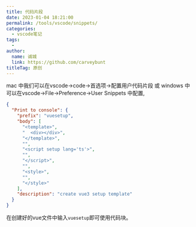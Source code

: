 ```yaml
---
title: 代码片段
date: 2023-01-04 18:21:00
permalink: /tools/vscode/snippets/
categories:
  - vscode笔记
tags:
  - 
author: 
  name: 诚城
  link: https://github.com/carveybunt
titleTag: 原创
---
```

mac 中我们可以在vscode->code->首选项->配置用户代码片段 或 windows 中可以在vscode->File->Preference->User Snippets 中配置,

```json
{
  "Print to console": {
    "prefix": "vuesetup",
    "body": [
      "<template>",
      "  <div></div>",
      "</template>",
      "",
      "<script setup lang='ts'>",
      "",
      "</script>",
      "",
      "<style>",
      "",
      "</style>"
    ],
    "description": "create vue3 setup template"
  }
}
```

在创建好的vue文件中输入`vuesetup`即可使用代码块。
